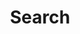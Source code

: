 ---
title: "Search" # in any language you want
layout: "search" # necessary for search
# url: "/archive"
# description: "Description for Search"
summary: "search"
placeholder: "Type something here"
---